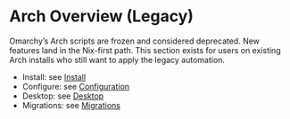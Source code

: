 # Arch Overview (Legacy)

Omarchy’s Arch scripts are frozen and considered deprecated. New features land in the Nix-first path. This section exists for users on existing Arch installs who still want to apply the legacy automation.

- Install: see [Install](./install.md)
- Configure: see [Configuration](./configuration.md)
- Desktop: see [Desktop](./desktop.md)
- Migrations: see [Migrations](./migrations.md)
